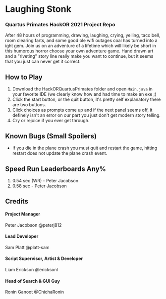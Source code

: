 # Laughing Stonk
### Quartus Primates HackOR 2021 Project Repo

After 48 hours of programming, drawing, laughing, crying, yelling, taco bell, room clearing farts, and some good ole wifi outages coal has turned into a ight gem. Join us on an adventure of a lifetime which will likely be short in this humorous horror choose your own adventure game. Hand drawn art and a "riveting" story line really make you want to continue, but it seems that you just can never get it correct. 

How to Play
-----------
  1. Download the HackORQuartusPrimates folder and open ```Main.java``` in your favorite IDE (we clearly know how and had time to make an exe ;)
  2. Click the start button, or the quit button, it's pretty self explanatory there are two buttons.
  3. Click choices as prompts come up and if the next panel seems off, it definely isn't an error on our part you just don't get modern story telling.
  4. Cry or rejoice if you ever get through.

 Known Bugs (Small Spoilers)
 ---------------------------
 - If you die in the plane crash you must quit and restart the game, hitting restart does not update the plane crash event.

 Speed Run Leaderboards Any%
 --------------------------
  1. 0.54 sec (WR) - Peter Jacobson 
  2. 0.58 sec - Peter Jacobson

Credits
-------
#### Project Manager
Peter Jacobson @peterj812

#### Lead Developer
Sam Platt @platt-sam

#### Script Supervisor, Artist & Developer
Liam Erickson @ericksonl

#### Head of Search & GUI Guy
Ronin Ganoot @ChichaRonin
